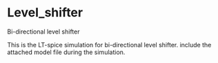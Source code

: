 # Level_shifter
Bi-directional level shifter



This is the LT-spice simulation for bi-directional level shifter.
include the attached model file during the simulation.

